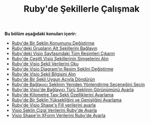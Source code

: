 ﻿---
title: Ruby'de Şekillerle Çalışmak
type: docs
weight: 50
url: /tr/java/working-with-shapes-in-ruby/
---
**Bu bölüm aşağıdaki konuları içerir:**

- [Ruby'de Bir Şeklin Konumunu Değiştirme](/diagram/tr/java/change-the-position-of-a-shape-in-ruby/)
- [Ruby'deki Grupların Alt Şekillerini Bağlayın](/diagram/tr/java/connect-sub-shapes-of-the-groups-in-ruby/)
- [Ruby'deki Visio Sayfasındaki Tüm Resimleri Çıkarın](/diagram/tr/java/extract-all-images-from-a-visio-page-in-ruby/)
- [Ruby'de Çeşitli Visio Şekillerinin Simgelerini Alın](/diagram/tr/java/get-icons-of-various-visio-shapes-in-ruby/)
- [Ruby'de Visio Şekil Verilerini Oku](/diagram/tr/java/read-visio-shape-data-in-ruby/)
- [Ruby'de Visio Diagram'in Resim Şeklini Değiştirme](/diagram/tr/java/replace-a-picture-shape-of-the-visio-diagram-in-ruby/)
- [Ruby'de Visio Şekil Bilgisini Alın](/diagram/tr/java/retrieve-visio-shape-information-in-ruby/)
- [Ruby'de Bir Şekli Uygun Açıyla Döndürün](/diagram/tr/java/rotate-a-shape-with-suitable-angle-in-ruby/)
- [Ruby'de Bağlayıcı Şeklinin Yeniden Yönlendirme Seçeneğini Seçin](/diagram/tr/java/select-reroute-option-of-the-connector-shape-in-ruby/)
- [Ruby'de Visio'de Bağlayıcı Türü Şeklinin Görünümünü Ayarla](/diagram/tr/java/set-appearance-of-the-connector-type-shape-in-visio-in-ruby/)
- [Ruby'de Kilometre Taşı Şekli Özelliklerini Ayarlama](/diagram/tr/java/set-milestone-shape-properties-in-ruby/)
- [Ruby'de Bir Şeklin Yüksekliğini ve Genişliğini Ayarlama](/diagram/tr/java/set-the-height-and-width-of-a-shape-in-ruby/)
- [Ruby'de Visio Shape's Fill verilerini ayarla](https://docs.aspose.com/diagram/java/set-visio-shape-s-fill-data-in-ruby/)
- [Visio Şeklin Çizgi Verilerini Ruby'de Ayarla](https://docs.aspose.com/diagram/java/set-visio-shape-s-line-data-in-ruby/)
- [Visio Shape'in XForm Verilerini Ruby'de Ayarla](https://docs.aspose.com/diagram/java/set-visio-shape-s-xform-data-in-ruby/)
